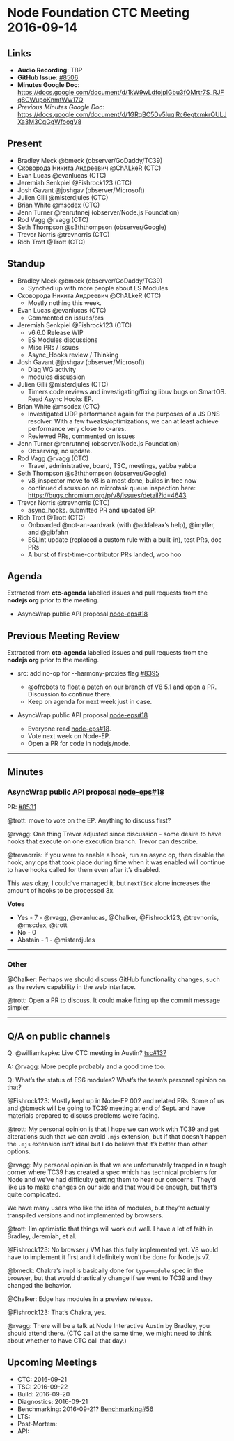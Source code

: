 # Node Foundation CTC Meeting 2016-09-14

## Links

* **Audio Recording**: TBP
* **GitHub Issue**: [#8506](https://github.com/nodejs/node/issues/8506)
* **Minutes Google Doc**: <https://docs.google.com/document/d/1kW9wLdfojpIGbu3fQMrtr7S_RJFq8CWupoKnmtWw17Q>
* _Previous Minutes Google Doc_: <https://docs.google.com/document/d/1GRgBC5Dv5luqlRc6egtxmkrQULJXa3M3CqGqWfoogV8>

## Present

* Bradley Meck @bmeck (observer/GoDaddy/TC39)
* Сковорода Никита Андреевич @ChALkeR (CTC)
* Evan Lucas @evanlucas (CTC)
* Jeremiah Senkpiel @Fishrock123 (CTC)
* Josh Gavant @joshgav (observer/Microsoft)
* Julien Gilli @misterdjules (CTC)
* Brian White @mscdex (CTC)
* Jenn Turner @renrutnnej (observer/Node.js Foundation)
* Rod Vagg @rvagg (CTC)
* Seth Thompson @s3ththompson (observer/Google) 
* Trevor Norris @trevnorris (CTC)
* Rich Trott @Trott (CTC)

## Standup

* Bradley Meck @bmeck (observer/GoDaddy/TC39)
    * Synched up with more people about ES Modules
* Сковорода Никита Андреевич @ChALkeR (CTC)
    * Mostly nothing this week.
* Evan Lucas @evanlucas (CTC)
    * Commented on issues/prs
* Jeremiah Senkpiel @Fishrock123 (CTC)
    * v6.6.0 Release WIP
    * ES Modules discussions
    * Misc PRs / Issues
    * Async_Hooks review / Thinking
* Josh Gavant @joshgav (observer/Microsoft)
    * Diag WG activity
    * modules discussion
* Julien Gilli @misterdjules (CTC)
    * Timers code reviews and investigating/fixing libuv bugs on SmartOS. Read Async Hooks EP.
* Brian White @mscdex (CTC)
    * Investigated UDP performance again for the purposes of a JS DNS resolver. With a few tweaks/optimizations, we can at least achieve performance very close to c-ares.
    * Reviewed PRs, commented on issues
* Jenn Turner @renrutnnej (observer/Node.js Foundation)
    * Observing, no update.
* Rod Vagg @rvagg (CTC)
    * Travel, administrative, board, TSC, meetings, yabba yabba
* Seth Thompson @s3ththompson (observer/Google)
    * v8_inspector move to v8 is almost done, builds in tree now
    * continued discussion on microtask queue inspection here: https://bugs.chromium.org/p/v8/issues/detail?id=4643
* Trevor Norris @trevnorris (CTC)
    * async_hooks. submitted PR and updated EP.
* Rich Trott @Trott (CTC)
    * Onboarded @not-an-aardvark (with @addaleax’s help), @imyller, and @gibfahn
    * ESLint update (replaced a custom rule with a built-in), test PRs, doc PRs
    * A burst of first-time-contributor PRs landed, woo hoo


## Agenda

Extracted from **ctc-agenda** labelled issues and pull requests from the **nodejs org** prior to the meeting.

* AsyncWrap public API proposal [node-eps#18](https://github.com/nodejs/node-eps/pull/18)


## Previous Meeting Review

Extracted from **ctc-agenda** labelled issues and pull requests from the **nodejs org** prior to the meeting.

* src: add no-op for --harmony-proxies flag [#8395](https://github.com/nodejs/node/pull/8395)

    * @ofrobots to float a patch on our branch of V8 5.1 and open a PR. Discussion to continue there.
    * Keep on agenda for next week just in case.

* AsyncWrap public API proposal [node-eps#18](https://github.com/nodejs/node-eps/pull/18)

    * Everyone read [node-eps#18](https://github.com/nodejs/node-eps/pull/18).
    * Vote next week on Node-EP.
    * Open a PR for code in nodejs/node.

---

## Minutes

### AsyncWrap public API proposal [node-eps#18](https://github.com/nodejs/node-eps/pull/18)

PR: [#8531](https://github.com/nodejs/node/pull/8531)

@trott: move to vote on the EP. Anything to discuss first?

@rvagg: One thing Trevor adjusted since discussion - some desire to have hooks that execute on one execution branch. Trevor can describe.

@trevnorris: if you were to enable a hook, run an async op, then disable the hook, any ops that took place during time when it was enabled will continue to have hooks called for them even after it’s disabled.

This was okay, I could’ve managed it, but `nextTick` alone increases the amount of hooks to be processed 3x.

**Votes**

* Yes     - 7 - @rvagg, @evanlucas, @Chalker, @Fishrock123, @trevnorris, @mscdex, @trott
* No      - 0
* Abstain - 1 - @misterdjules

---

### Other

@Chalker: Perhaps we should discuss GitHub functionality changes, such as the review capability in the web interface.

@trott: Open a PR to discuss. It could make fixing up the commit message simpler.

---

## Q/A on public channels

Q: @williamkapke: Live CTC meeting in Austin? [tsc#137](https://github.com/nodejs/tsc/issues/137)

A: @rvagg: More people probably and a good time too.

Q: What’s the status of ES6 modules? What’s the team’s personal opinion on that?

@Fishrock123: Mostly kept up in Node-EP 002 and related PRs. Some of us and @bmeck will be going to TC39 meeting at end of Sept. and have materials prepared to discuss problems we’re facing.

@trott: My personal opinion is that I hope we can work with TC39 and get alterations such that we can avoid `.mjs` extension, but if that doesn’t happen the `.mjs` extension isn’t ideal but I do believe that it’s better than other options.

@rvagg: My personal opinion is that we are unfortunately trapped in a tough corner where TC39 has created a spec which has technical problems for Node and we’ve had difficulty getting them to hear our concerns. They’d like us to make changes on our side and that would be enough, but that’s quite complicated.

We have many users who like the idea of modules, but they’re actually transpiled versions and not implemented by browsers.

@trott: I’m optimistic that things will work out well. I have a lot of faith in Bradley, Jeremiah, et al.

@Fishrock123: No browser / VM has this fully implemented yet. V8 would have to implement it first and it definitely won’t be done for Node.js v7.

@bmeck: Chakra’s impl is basically done for `type=module` spec in the browser, but that would drastically change if we went to TC39 and they changed the behavior.

@Chalker: Edge has modules in a preview release.

@Fishrock123: That’s Chakra, yes.

@rvagg: There will be a talk at Node Interactive Austin by Bradley, you should attend there. (CTC call at the same time, we might need to think about whether to have CTC call that day.)


## Upcoming Meetings

* CTC: 2016-09-21
* TSC: 2016-09-22
* Build: 2016-09-20
* Diagnostics: 2016-09-21
* Benchmarking: 2016-09-21? [Benchmarking#56](https://github.com/nodejs/benchmarking/issues/56)
* LTS: 
* Post-Mortem: 
* API: 

